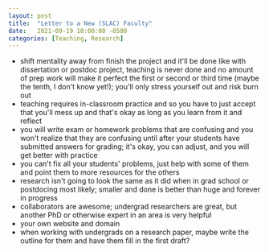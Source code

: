 ```yaml
---
layout: post
title:  "Letter to a New (SLAC) Faculty"
date:   2021-09-19 10:00:00 -0500
categories: [Teaching, Research]
---
```


* shift mentality away from finish the project and it'll be done like with dissertation or postdoc project, teaching is never done and no amount of prep work will make it perfect the first or second or third time (maybe the tenth, I don't know yet!); you'll only stress yourself out and risk burn out
* teaching requires in-classroom practice and so you have to just accept that you'll mess up and that's okay as long as you learn from it and reflect
* you will write exam or homework problems that are confusing and you won't realize that they are confusing until after your students have submitted answers for grading; it's okay, you can adjust, and you will get better with practice
* you can't fix all your students' problems, just help with some of them and point them to more resources for the others
* research isn't going to look the same as it did when in grad school or postdocing most likely; smaller and done is better than huge and forever in progress
* collaborators are awesome; undergrad researchers are great, but another PhD or otherwise expert in an area is very helpful
* your own website and domain
* when working with undergrads on a research paper, maybe write the outline for them and have them fill in the first draft?